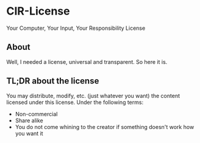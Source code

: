 # CIR-License
Your Computer, Your Input, Your Responsibility License

## About
Well, I needed a license, universal and transparent.
So here it is.

## TL;DR about the license
You may distribute, modify, etc. (just whatever you want) the content licensed under this license.
Under the following terms:
- Non-commercial
- Share alike
- You do not come whining to the creator if something doesn't work how you want it
